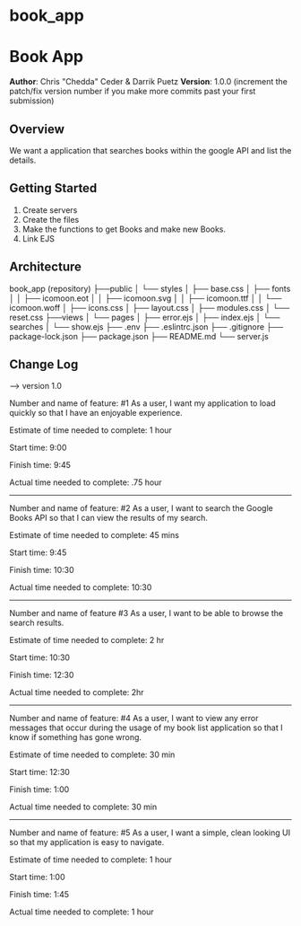 # book_app
# Book App

**Author**: Chris "Chedda" Ceder & Darrik Puetz
**Version**: 1.0.0 (increment the patch/fix version number if you make more commits past your first submission)

## Overview
We want a application that searches books within the google API and list the details.

## Getting Started
1. Create servers
2. Create the files
3. Make the functions to get Books and make new Books.
4. Link EJS 

## Architecture
book_app (repository)
├──public
│  └── styles
│      ├── base.css
│      ├── fonts
│      │   ├── icomoon.eot
│      │   ├── icomoon.svg
│      │   ├── icomoon.ttf
│      │   └── icomoon.woff
│      ├── icons.css
│      ├── layout.css
│      ├── modules.css
│      └── reset.css
├──views
│  └── pages
│      ├── error.ejs
│      ├── index.ejs
│      └── searches
│          └── show.ejs
├── .env
├── .eslintrc.json
├── .gitignore
├── package-lock.json
├── package.json
├── README.md
└── server.js

## Change Log
--> version 1.0 

Number and name of feature: #1 As a user, I want my application to load quickly so that I have an enjoyable experience.

Estimate of time needed to complete: 1 hour

Start time: 9:00

Finish time: 9:45

Actual time needed to complete: .75 hour

---

Number and name of feature: #2 As a user, I want to search the Google Books API so that I can view the results of my search.

Estimate of time needed to complete: 45 mins

Start time: 9:45

Finish time: 10:30

Actual time needed to complete: 10:30

---

Number and name of feature #3 As a user, I want to be able to browse the search results.

Estimate of time needed to complete: 2 hr

Start time: 10:30

Finish time: 12:30

Actual time needed to complete: 2hr

---

Number and name of feature: #4 As a user, I want to view any error messages that occur during the usage of my book list application so that I know if something has gone wrong.

Estimate of time needed to complete: 30 min

Start time: 12:30

Finish time: 1:00

Actual time needed to complete: 30 min

---

Number and name of feature: #5 As a user, I want a simple, clean looking UI so that my application is easy to navigate.

Estimate of time needed to complete: 1 hour

Start time: 1:00

Finish time: 1:45

Actual time needed to complete: 1 hour